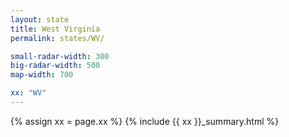 ```yaml
---
layout: state
title: West Virginia
permalink: states/WV/

small-radar-width: 300
big-radar-width: 500
map-width: 700

xx: "WV"
---
```


{% assign xx = page.xx %}
{% include {{ xx }}_summary.html %}